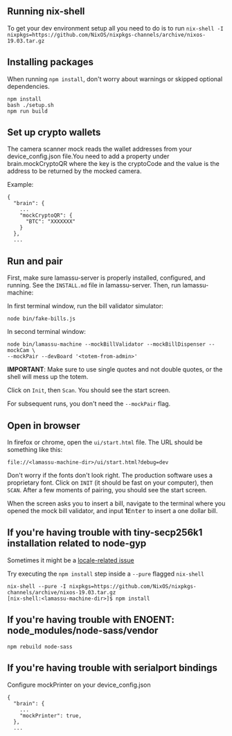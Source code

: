 ## Running nix-shell

To get your dev environment setup all you need to do is to run `nix-shell -I nixpkgs=https://github.com/NixOS/nixpkgs-channels/archive/nixos-19.03.tar.gz`

## Installing packages

When running ``npm install``, don't worry about warnings or skipped optional dependencies. 

```
npm install
bash ./setup.sh
npm run build
```

## Set up crypto wallets

The camera scanner mock reads the wallet addresses from your device_config.json file.You need to add a property under brain.mockCryptoQR where the key is the cryptoCode and the value is the address to be returned by the mocked camera.

Example:

```
{
  "brain": {
    ...
    "mockCryptoQR": {
      "BTC": "XXXXXXX"
    }
  },
  ...
```

## Run and pair

First, make sure lamassu-server is properly installed, configured, and running. See the ``INSTALL.md`` file in lamassu-server. Then, run lamassu-machine:

In first terminal window, run the bill validator simulator:

```
node bin/fake-bills.js
```

In second terminal window:

```
node bin/lamassu-machine --mockBillValidator --mockBillDispenser --mockCam \
--mockPair --devBoard '<totem-from-admin>'
```

**IMPORTANT**: Make sure to use single quotes and not double quotes, or the shell will mess up the totem.

Click on ``Init``, then ``Scan``. You should see the start screen.

For subsequent runs, you don't need the ``--mockPair`` flag.

## Open in browser

In firefox or chrome, open the ``ui/start.html`` file. The URL should be something like this:

```
file://<lamassu-machine-dir>/ui/start.html?debug=dev
```

Don't worry if the fonts don't look right. The production software uses a proprietary font. Click on ``INIT`` (it should be fast on your computer), then ``SCAN``. After a few moments of pairing, you should see the start screen.

When the screen asks you to insert a bill, navigate to the terminal
where you opened the mock bill validator, and input **1**<kbd>Enter</kbd>
to insert a one dollar bill.

## If you're having trouble with tiny-secp256k1 installation related to node-gyp 

Sometimes it might be a [locale-related issue](https://github.com/NixOS/nixpkgs/issues/32848)

Try executing the `npm install` step inside a `--pure` flagged `nix-shell`

```
nix-shell --pure -I nixpkgs=https://github.com/NixOS/nixpkgs-channels/archive/nixos-19.03.tar.gz
[nix-shell:<lamassu-machine-dir>]$ npm install
```

## If you're having trouble with ENOENT: node_modules/node-sass/vendor 

```
npm rebuild node-sass
```

## If you're having trouble with serialport bindings

Configure mockPrinter on your device_config.json
```
{
  "brain": {
    ...
    "mockPrinter": true,
  },
  ...
```